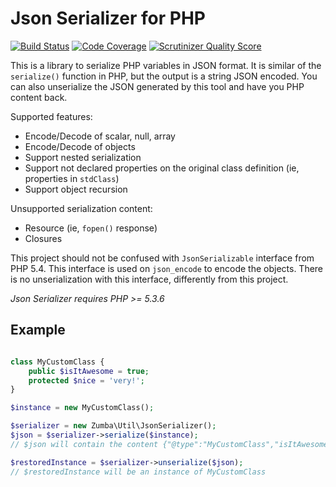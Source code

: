 # Json Serializer for PHP

[![Build Status](https://travis-ci.org/zumba/json-serializer.png)](https://travis-ci.org/zumba/json-serializer)
[![Code Coverage](https://scrutinizer-ci.com/g/zumba/json-serializer/badges/coverage.png?s=56e61922c00f25b9afae3e97af853f3eb68d9c1a)](https://scrutinizer-ci.com/g/zumba/json-serializer/)
[![Scrutinizer Quality Score](https://scrutinizer-ci.com/g/zumba/json-serializer/badges/quality-score.png?s=16511f820e0c53cdcbbbc62b5de07d493ded1181)](https://scrutinizer-ci.com/g/zumba/json-serializer/)

This is a library to serialize PHP variables in JSON format. It is similar of the `serialize()` function in PHP,
but the output is a string JSON encoded. You can also unserialize the JSON generated by this tool and have you
PHP content back.

Supported features:
- Encode/Decode of scalar, null, array
- Encode/Decode of objects
- Support nested serialization
- Support not declared properties on the original class definition (ie, properties in `stdClass`)
- Support object recursion

Unsupported serialization content:
- Resource (ie, `fopen()` response)
- Closures

This project should not be confused with `JsonSerializable` interface from PHP 5.4. This interface is used on
`json_encode` to encode the objects. There is no unserialization with this interface, differently from this project.

*Json Serializer requires PHP >= 5.3.6*

## Example

```php

class MyCustomClass {
	public $isItAwesome = true;
	protected $nice = 'very!';
}

$instance = new MyCustomClass();

$serializer = new Zumba\Util\JsonSerializer();
$json = $serializer->serialize($instance);
// $json will contain the content {"@type":"MyCustomClass","isItAwesome":true,"nice":"very!"}

$restoredInstance = $serializer->unserialize($json);
// $restoredInstance will be an instance of MyCustomClass
```
